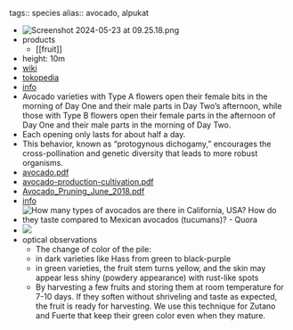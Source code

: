 tags:: species
alias:: avocado, alpukat

- ![Screenshot 2024-05-23 at 09.25.18.png](https://peach-geographical-bat-397.mypinata.cloud/ipfs/QmPBzCPrsA6BnSSKcXxHRHxXPWgRUicFuJzEy89APzSkM7)
- products
	- [[fruit]]
- height: 10m
- [wiki](https://en.wikipedia.org/wiki/Avocado)
- [tokopedia](https://www.tokopedia.com/wijaya-agro/bibit-alpukat-non-biji-persea-americana?extParam=ivf%3Dfalse%26src%3Dsearch)
- [info](http://www.plantsofasia.com/index/persea/0-335)
- Avocado varieties with Type A flowers open their female bits in the morning of Day One and their male parts in Day Two’s afternoon, while those with Type B flowers open their female parts in the afternoon of Day One and their male parts in the morning of Day Two.
- Each opening only lasts for about half a day.
- This behavior, known as “protogynous dichogamy,” encourages the cross-pollination and genetic diversity that leads to more robust organisms.
- [avocado.pdf](https://peach-geographical-bat-397.mypinata.cloud/ipfs/QmZx4LQuNeCRBKM6QPBu9BkdD5v5bYUEUB1wPbX3149ukH)
- [avocado-production-cultivation.pdf](https://peach-geographical-bat-397.mypinata.cloud/ipfs/QmXkJ1NY7c6SZYBLjz9ynMteFtjfZf7vVDC4vjhEZLfwSv)
- [Avocado_Pruning_June_2018.pdf](https://peach-geographical-bat-397.mypinata.cloud/ipfs/Qmbzow9ZQn64MFNjMj3SCtwSDEkqaynjqwGK5ufiW4DEeJ)
- [info](https://wikifarmer.com/all-avocado-varieties-explained-characteristics-and-advantages/)
- ![How many types of avocados are there in California, USA? How do they taste  compared to Mexican avocados (tucumans)? - Quora](https://peach-geographical-bat-397.mypinata.cloud/ipfs/QmWNWJWq1GrdgeHdgWF2JJjH1A2x1P5LPGGovooEManLeM)
- ![](https://peach-geographical-bat-397.mypinata.cloud/ipfs/QmNfvEyBAzteDte8VnY2sCEjYo5th1ZzRbpSYYz3FtxyHy)
- optical observations
	- The change of color of the pile:
	- in dark varieties like Hass from green to black-purple
	- in green varieties, the fruit stem turns yellow, and the skin may appear less shiny (powdery appearance) with rust-like spots
	- By harvesting a few fruits and storing them at room temperature for 7-10 days. If they soften without shriveling and taste as expected, the fruit is ready for harvesting. We use this technique for Zutano and Fuerte that keep their green color even when they mature.